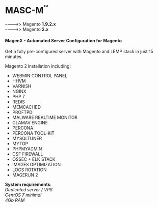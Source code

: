 

MASC-M<sup>™</sup>
======
---->> Magento **1.9.2.x**<br/>
---->> Magento **2.x**
<br/>
#### MagenX - Automated Server Configuration for Magento
Get a fully pre-configured server with Magento and LEMP stack in just 15 minutes.

Magento 2 installation including: <br/>
- WEBMIN CONTROL PANEL <br/>
- HHVM <br/>
- VARNISH <br/>
- NGINX <br/>
- PHP 7 <br/>
- REDIS <br/>
- MEMCACHED <br/>
- PROFTPD <br/>
- MALWARE REALTIME MONITOR <br/>
- CLAMAV ENGINE <br/>
- PERCONA <br/>
- PERCONA TOOL-KIT <br/>
- MYSQLTUNER <br/>
- MYTOP <br/>
- PHPMYADMIN <br/>
- CSF FIREWALL <br/>
- OSSEC + ELK STACK <br/>
- IMAGES OPTIMIZATION <br/>
- LOGS ROTATION <br/>
- MAGERUN 2 <br/>


**System requirements**:<br/>
*Dedicated server / VPS*<br/>
*CentOS 7 minimal*<br/>
*4Gb RAM*<br/>
